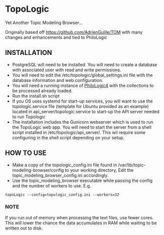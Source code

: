 # TopoLogic

Yet Another Topic Modeling Browser...

Originally based off https://github.com/AdrienGuille/TOM with many changes and enhancements and tied to PhiloLogic

## INSTALLATION

-   PostgreSQL will need to be installed. You will need to create a database with associated user with read and write permissions.
-   You will need to edit the /etc/topologic/global_settings.ini file with the database information and web configuration.
-   You will need a running instance of <a href="https://github.com/ARTFL-Project/PhiloLogic4">PhiloLogic4</a> with the collections to be processed already loaded.
-   Run the install.sh script
-   If you OS uses systemd for start-up services, you will want to use the topologic.service file (template for Ubuntu provided as an example) located in api_server/topologic.service to start-up the API server needed to run Topologic
-  The installation includes the Gunicorn webserver which is used to run the TopoLogic web app. You will need to start the server from a shell script installed in /etc/topologic/api_server/. This wil require some configuring in the shell script depending on your setup. 


## HOW TO USE

-   Make a copy of the topologic_config.ini file found in /var/lib/topic-modeling-browser/config to your working directory, Edit the topic_modeling_browser_config.ini accordingly.
-   Use the topic_modeling_browser executable while passing the config and the number of workers to use. E.g.

`topoLogic --config=topologic_config.ini --workers=32`

### NOTE

If you run out of memory when processing the text files, use fewer cores. This will lower the chance the data accumulates in RAM while waiting to be written out to disk.
